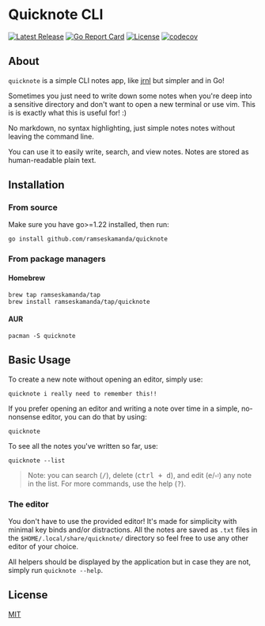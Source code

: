 # Quicknote CLI

[![Latest Release](https://img.shields.io/github/release/ramseskamanda/quicknote.svg)](https://github.com/ramseskamanda/quicknote/releases)
[![Go Report Card](https://goreportcard.com/badge/github.com/ramseskamanda/quicknote)](https://goreportcard.com/report/github.com/ramseskamanda/quicknote)
[![License](https://img.shields.io/github/license/ramseskamanda/quicknote)](https://github.com/ramseskamanda/quicknote/blob/master/LICENSE)
[![codecov](https://codecov.io/gh/ramseskamanda/quicknote/graph/badge.svg?token=MNDQOUZMEJ)](https://codecov.io/gh/ramseskamanda/quicknote)

## About

`quicknote` is a simple CLI notes app, like [jrnl](https://jrnl.sh/en/stable/usage/) but simpler and in Go!

Sometimes you just need to write down some notes when you're deep into
a sensitive directory and don't want to open a new terminal or use vim.
This is is exactly what this is useful for! :)

No markdown, no syntax highlighting, just simple notes notes without leaving the command line.

You can use it to easily write, search, and view notes. Notes are stored as human-readable plain text.

## Installation

### From source

Make sure you have go>=1.22 installed, then run:

```shell
go install github.com/ramseskamanda/quicknote
```

### From package managers

#### Homebrew

```shell
brew tap ramseskamanda/tap
brew install ramseskamanda/tap/quicknote
```

#### AUR

```shell
pacman -S quicknote
```

## Basic Usage

To create a new note without opening an editor, simply use:

```shell
quicknote i really need to remember this!!
```

If you prefer opening an editor and writing a note over time in a simple, no-nonsense editor, you can do that by using:

```shell
quicknote
```

To see all the notes you've written so far, use:

```shell
quicknote --list
```

> Note: you can search (<kbd>/</kbd>), delete (<kbd>ctrl + d</kbd>), and edit (<kbd>e</kbd>/<kbd>⏎</kbd>) any note in the list. For more commands, use the help (<kbd>?</kbd>).

### The editor

You don't have to use the provided editor! It's made for simplicity with minimal key binds and/or distractions.
All the notes are saved as `.txt` files in the `$HOME/.local/share/quicknote/` directory so feel free to use any other editor of your choice.

All helpers should be displayed by the application but in case they are not, simply run `quicknote --help`.

## License

[MIT](/LICENSE)
